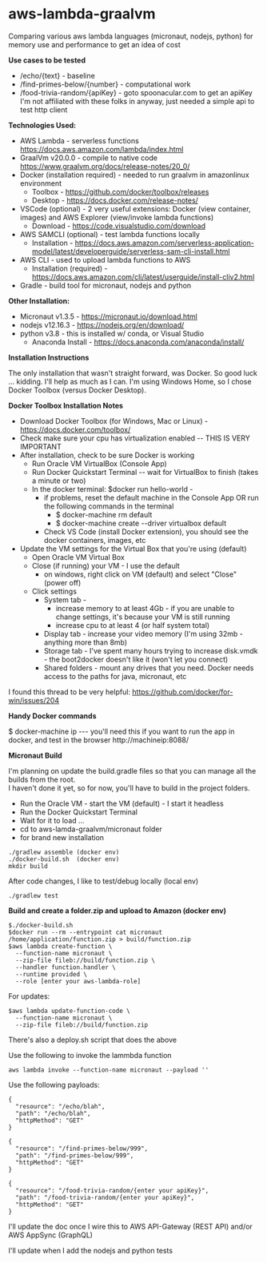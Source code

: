 # aws-lambda-graalvm

Comparing various aws lambda languages (micronaut, nodejs, python) for memory use and performance to get an idea of cost

**Use cases to be tested**

* /echo/{text}                    - baseline
* /find-primes-below/{number}     - computational work
* /food-trivia-random/{apiKey}    - goto spoonacular.com to get an apiKey
                                    I'm not affiliated with these folks in anyway,
                                    just needed a simple api to test http client

**Technologies Used:**

* AWS Lambda                      - serverless functions <https://docs.aws.amazon.com/lambda/index.html>
* GraalVm v20.0.0                 - compile to native code <https://www.graalvm.org/docs/release-notes/20_0/>
* Docker (installation required)  - needed to run graalvm in amazonlinux environment
  * Toolbox                       - <https://github.com/docker/toolbox/releases>
  * Desktop                       - <https://docs.docker.com/release-notes/>
* VSCode (optional)               - 2 very useful extensions: Docker (view container, images) and AWS Explorer (view/invoke lambda functions)
  * Download                      - <https://code.visualstudio.com/download>
* AWS SAMCLI (optional)           - test lambda functions locally
  * Installation                  - <https://docs.aws.amazon.com/serverless-application-model/latest/developerguide/serverless-sam-cli-install.html>
* AWS CLI                         - used to upload lambda functions to AWS
  * Installation (required)       - <https://docs.aws.amazon.com/cli/latest/userguide/install-cliv2.html>
* Gradle                          - build tool for micronaut, nodejs and python

**Other Installation:**

* Micronaut v1.3.5                - <https://micronaut.io/download.html>
* nodejs v12.16.3                 - <https://nodejs.org/en/download/>
* python v3.8                     - this is installed w/ conda, or Visual Studio
  * Anaconda Install              - <https://docs.anaconda.com/anaconda/install/>

**Installation Instructions**

The only installation that wasn't straight forward, was Docker.  So good luck ... kidding.  I'll help as much as I can.
I'm using Windows Home, so I chose Docker Toolbox (versus Docker Desktop).

**Docker Toolbox Installation Notes**

* Download Docker Toolbox (for Windows, Mac or Linux) - https://docs.docker.com/toolbox/ 
* Check make sure your cpu has virtualization enabled -- THIS IS VERY IMPORTANT
* After installation, check to be sure Docker is working
  * Run Oracle VM VirtualBox (Console App)
  * Run Docker Quickstart Terminal -- wait for VirtualBox to finish (takes a minute or two)
  * In the docker terminal: $docker run hello-world -
    * if problems, reset the default machine in the Console App OR run the following commands in the terminal
      * $ docker-machine rm default
      * $ docker-machine create --driver virtualbox default
    * Check VS Code (install Docker extension), you should see the docker containers, images, etc
* Update the VM settings for the Virtual Box that you're using (default)
  * Open Oracle VM Virtual Box
  * Close (if running) your VM - I use the default
    * on windows, right click on VM (default) and select "Close" (power off)
  * Click settings
    * System tab -
      * increase memory to at least 4Gb - if you are unable to change settings, it's because your VM is still running
      * increase cpu to at least 4 (or half system total)
    * Display tab - increase your video memory (I'm using 32mb - anything more than 8mb)
    * Storage tab - I've spent many hours trying to increase disk.vmdk - the boot2docker doesn't like it (won't let you connect)
    * Shared folders - mount any drives that you need.  Docker needs access to the paths for java, micronaut, etc

I found this thread to be very helpful: <https://github.com/docker/for-win/issues/204>

**Handy Docker commands**

$ docker-machine ip  --- you'll need this if you want to run the app in docker, and test in the browser http://machineip:8088/

**Micronaut Build**

I'm planning on update the build.gradle files so that you can manage all the builds from the root.  
I haven't done it yet, so for now, you'll have to build in the project folders.

* Run the Oracle VM - start the VM (default) - I start it headless
* Run the Docker Quickstart Terminal
* Wait for it to load ...
* cd to aws-lamda-graalvm/micronaut folder
* for brand new installation

```
./gradlew assemble (docker env)
./docker-build.sh  (docker env)
mkdir build

```

After code changes, I like to test/debug locally (local env) 

```
./gradlew test  

```

**Build and create a folder.zip and upload to Amazon (docker env)**

```
$./docker-build.sh
$docker run --rm --entrypoint cat micronaut  /home/application/function.zip > build/function.zip
$aws lambda create-function \
  --function-name micronaut \
  --zip-file fileb://build/function.zip \
  --handler function.handler \
  --runtime provided \
  --role [enter your aws-lambda-role]

```

For updates:

```
$aws lambda update-function-code \
  --function-name micronaut \
  --zip-file fileb://build/function.zip

```

There's also a deploy.sh script that does the above

Use the following to invoke the lammbda function

```
aws lambda invoke --function-name micronaut --payload ''

```

Use the following payloads:

```
{
  "resource": "/echo/blah",
  "path": "/echo/blah",
  "httpMethod": "GET"
}
```

```
{
  "resource": "/find-primes-below/999",
  "path": "/find-primes-below/999",
  "httpMethod": "GET"
}
```

```
{
  "resource": "/food-trivia-random/{enter your apiKey}",
  "path": "/food-trivia-random/{enter your apiKey}",
  "httpMethod": "GET"
}
```

I'll update the doc once I wire this to AWS API-Gateway (REST API) and/or AWS AppSync (GraphQL)

I'll update when I add the nodejs and python tests
